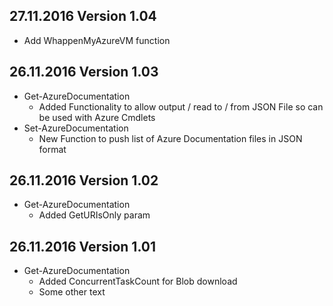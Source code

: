 ## 27.11.2016 Version 1.04
* Add WhappenMyAzureVM function

## 26.11.2016 Version 1.03
* Get-AzureDocumentation
	* Added Functionality to allow output / read to / from JSON File so can be used with Azure Cmdlets
* Set-AzureDocumentation
	* New Function to push list of Azure Documentation files in JSON format

## 26.11.2016 Version 1.02 
* Get-AzureDocumentation 
	* Added GetURIsOnly param 

## 26.11.2016 Version 1.01 
* Get-AzureDocumentation 
	* Added ConcurrentTaskCount for Blob download  
	* Some other text